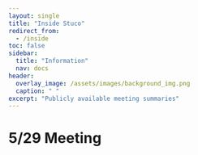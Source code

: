 ```yaml
---
layout: single
title: "Inside Stuco"
redirect_from:
  - /inside
toc: false
sidebar:
  title: "Information"
  nav: docs
header:
  overlay_image: /assets/images/background_img.png
  caption: " "
excerpt: "Publicly available meeting summaries"
---
```


# 5/29 Meeting
